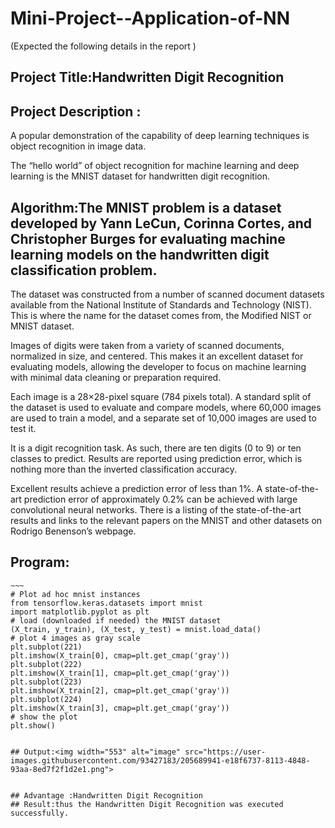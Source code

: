 # Mini-Project--Application-of-NN


(Expected the following details in the report )
## Project Title:Handwritten Digit Recognition 
## Project Description : 
A popular demonstration of the capability of deep learning techniques is object recognition in image data.

The “hello world” of object recognition for machine learning and deep learning is the MNIST dataset for handwritten digit recognition.



## Algorithm:The MNIST problem is a dataset developed by Yann LeCun, Corinna Cortes, and Christopher Burges for evaluating machine learning models on the handwritten digit classification problem.

The dataset was constructed from a number of scanned document datasets available from the National Institute of Standards and Technology (NIST). This is where the name for the dataset comes from, the Modified NIST or MNIST dataset.

Images of digits were taken from a variety of scanned documents, normalized in size, and centered. This makes it an excellent dataset for evaluating models, allowing the developer to focus on machine learning with minimal data cleaning or preparation required.

Each image is a 28×28-pixel square (784 pixels total). A standard split of the dataset is used to evaluate and compare models, where 60,000 images are used to train a model, and a separate set of 10,000 images are used to test it.

It is a digit recognition task. As such, there are ten digits (0 to 9) or ten classes to predict. Results are reported using prediction error, which is nothing more than the inverted classification accuracy.

Excellent results achieve a prediction error of less than 1%. A state-of-the-art prediction error of approximately 0.2% can be achieved with large convolutional neural networks. There is a listing of the state-of-the-art results and links to the relevant papers on the MNIST and other datasets on Rodrigo Benenson’s webpage.
## Program:
```
~~~
# Plot ad hoc mnist instances
from tensorflow.keras.datasets import mnist
import matplotlib.pyplot as plt
# load (downloaded if needed) the MNIST dataset
(X_train, y_train), (X_test, y_test) = mnist.load_data()
# plot 4 images as gray scale
plt.subplot(221)
plt.imshow(X_train[0], cmap=plt.get_cmap('gray'))
plt.subplot(222)
plt.imshow(X_train[1], cmap=plt.get_cmap('gray'))
plt.subplot(223)
plt.imshow(X_train[2], cmap=plt.get_cmap('gray'))
plt.subplot(224)
plt.imshow(X_train[3], cmap=plt.get_cmap('gray'))
# show the plot
plt.show()
```
~~~

## Output:<img width="553" alt="image" src="https://user-images.githubusercontent.com/93427183/205689941-e18f6737-8113-4848-93aa-8ed7f2f1d2e1.png">


## Advantage :Handwritten Digit Recognition
## Result:thus the Handwritten Digit Recognition was executed successfully.
